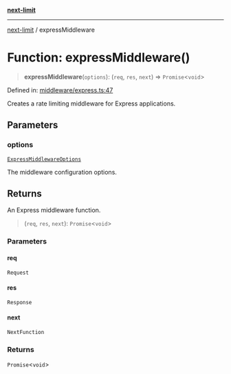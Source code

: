 [**next-limit**](../README.md)

***

[next-limit](../README.md) / expressMiddleware

# Function: expressMiddleware()

> **expressMiddleware**(`options`): (`req`, `res`, `next`) => `Promise`\<`void`\>

Defined in: [middleware/express.ts:47](https://github.com/saoudi-h/next-limit/blob/e4a145e5bc3797945c61eb5f5c739ea59ac60269/src/middleware/express.ts#L47)

Creates a rate limiting middleware for Express applications.

## Parameters

### options

[`ExpressMiddlewareOptions`](../interfaces/ExpressMiddlewareOptions.md)

The middleware configuration options.

## Returns

An Express middleware function.

> (`req`, `res`, `next`): `Promise`\<`void`\>

### Parameters

#### req

`Request`

#### res

`Response`

#### next

`NextFunction`

### Returns

`Promise`\<`void`\>
